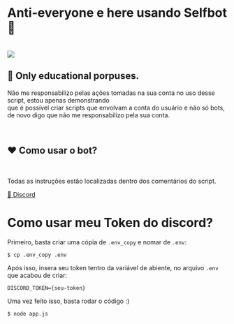 <body>
    <h1>Anti-everyone e here usando Selfbot 🎇</h1>
    <br>
    <img src="https://cdn.discordapp.com/attachments/1077702605414871154/1100290972933443584/image.png">
    <br>
    <h2>📛 Only educational porpuses.</h2>
    <p>Não me responsabilizo pelas ações tomadas na sua conta no uso desse script, estou apenas demonstrando <br> que é possível
    criar scripts que envolvam a conta do usuário e não só bots, <es><bold>de novo digo que não me responsabilizo pela sua conta.</bold></es>
    </p>
    <br>
    <h2>❤ Como usar o bot?</h2>
    <br>
    <p>Todas as instruções estão localizadas dentro dos comentários do script.</p>
    <a href="https://discord.gg/mithamkers" target="_blank">🤖 Discord</a>
</body>

# Como usar meu Token do discord?
Primeiro, basta criar uma cópia de `.env_copy` e nomar de `.env`:
```sh
$ cp .env_copy .env
```
Após isso, insera seu token tentro da variável de abiente, no arquivo `.env` que acabou de criar:
```.env
DISCORD_TOKEN={seu-token}
```
Uma vez feito isso, basta rodar o código :)
```sh
$ node app.js
```
